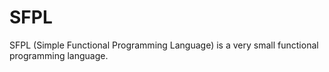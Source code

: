 # SFPL
SFPL (Simple Functional Programming Language) is a very small functional programming language.
